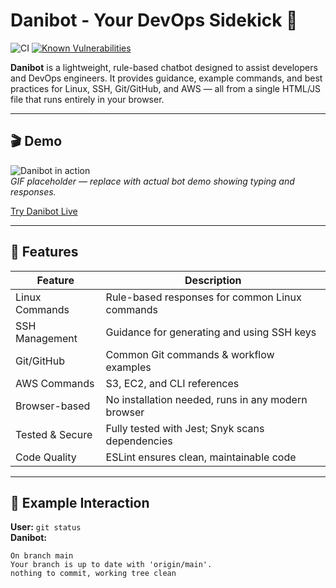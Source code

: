 # Danibot - Your DevOps Sidekick 🤖

![CI](https://github.com/danisverige/Danibot/actions/workflows/build-deploy.yml/badge.svg)
[![Known Vulnerabilities](https://snyk.io/test/github/danisverige/Danibot/badge.svg)](https://snyk.io/test/github/danisverige/Danibot)

**Danibot** is a lightweight, rule-based chatbot designed to assist developers and DevOps engineers. It provides guidance, example commands, and best practices for Linux, SSH, Git/GitHub, and AWS — all from a single HTML/JS file that runs entirely in your browser.

---

## 🎬 Demo

![Danibot in action](assets/danibot-demo.gif)  
*GIF placeholder — replace with actual bot demo showing typing and responses.*

[Try Danibot Live](https://danisverige.github.io/Danibot/danibot.html)  

---

## 🚀 Features

| Feature               | Description |
|-----------------------|-------------|
| Linux Commands        | Rule-based responses for common Linux commands |
| SSH Management        | Guidance for generating and using SSH keys |
| Git/GitHub            | Common Git commands & workflow examples |
| AWS Commands          | S3, EC2, and CLI references |
| Browser-based         | No installation needed, runs in any modern browser |
| Tested & Secure       | Fully tested with Jest; Snyk scans dependencies |
| Code Quality          | ESLint ensures clean, maintainable code |

---

## 💬 Example Interaction

**User:** `git status`  
**Danibot:**  
```text
On branch main
Your branch is up to date with 'origin/main'.
nothing to commit, working tree clean

